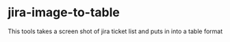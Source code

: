 # jira-image-to-table
This tools takes a screen shot of jira ticket list and puts in into a table format
